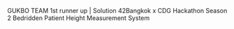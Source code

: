 GUKBO TEAM 1st runner up | Solution 42Bangkok x CDG Hackathon Season 2 
Bedridden Patient Height Measurement System
